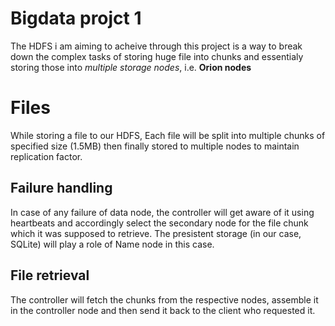 # Bigdata projct 1

The HDFS i am aiming to acheive through this project is a way to break down the complex tasks of storing huge file into chunks and essentialy storing those into *multiple storage nodes*, i.e. **Orion nodes**
# Files

While storing a file to our HDFS, Each file will be split into multiple chunks of specified size (1.5MB)  then finally stored to multiple nodes to maintain replication factor.
## Failure handling

In case of any failure of data node, the controller will get aware of it using heartbeats and accordingly select the secondary node for the file chunk which it was supposed to retrieve.
The presistent storage (in our case, SQLite) will play a role of Name node in this case.
## File retrieval

The controller will fetch the chunks from the respective nodes, assemble it in the controller node and then send it back to the client who requested it.
